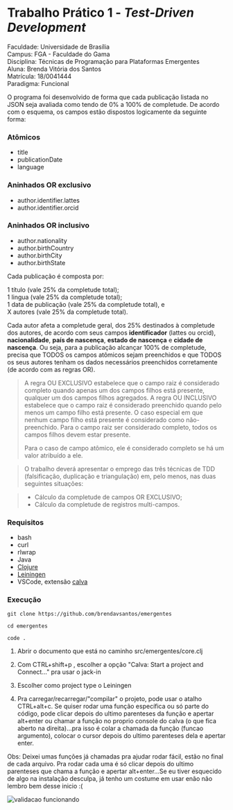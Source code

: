 # Trabalho Prático 1 - _Test-Driven Development_

Faculdade: Universidade de Brasília      
Campus: FGA - Faculdade do Gama      
Disciplina: Técnicas de Programação para Plataformas Emergentes    
Aluna: Brenda Vitória dos Santos     
Matrícula: 18/0041444    
Paradigma: Funcional       

O programa foi desenvolvido de forma que cada publicação listada no JSON seja avaliada como tendo de 0% a 100% de completude. De acordo com o esquema, os campos estão dispostos logicamente da seguinte forma:

### Atômicos
- title 
- publicationDate
- language

### Aninhados OR exclusivo
- author.identifier.lattes
- author.identifier.orcid

### Aninhados OR inclusivo
- author.nationality
- author.birthCountry
- author.birthCity
- author.birthState

Cada publicação é composta por:   

1 título (vale 25% da completude total);   
1 lingua (vale 25% da completude total);   
1 data de publicação (vale 25% da completude total), e    
X autores (vale 25% da completude total).   

Cada autor afeta a completude geral, dos 25% destinados à completude dos autores, de acordo com seus campos **identificador** (lattes ou orcid), **nacionalidade**, **país de nascença**, **estado de nascença** e **cidade de nascença**. Ou seja, para a publicação alcançar 100% de completude, precisa que TODOS os campos atômicos sejam preenchidos e que TODOS os seus autores tenham os dados necessários preenchidos corretamente (de acordo com as regras OR).

> A regra OU EXCLUSIVO estabelece que o campo raiz é considerado
> completo quando apenas um dos campos filhos está presente, qualquer um dos
> campos filhos agregados. A regra OU INCLUSIVO estabelece que o campo raiz é
> considerado preenchido quando pelo menos um campo filho está presente. O caso
> especial em que nenhum campo filho está presente é considerado como
> não-preenchido. Para o campo raiz ser considerado completo, todos os campos
> filhos devem estar presente. 
> 
> Para o caso de campo atômico, ele é considerado completo se há um valor
> atribuído a ele. 

> O trabalho deverá apresentar o emprego das três técnicas de TDD 
> (falsificação,
> duplicação e triangulação) em, pelo menos, nas duas seguintes 
> situações: 

> * Cálculo da completude de campos OR EXCLUSIVO; 
> * Cálculo da completude de registros multi-campos.

### Requisitos

- bash
- curl 
- rlwrap
- Java
- [Clojure](https://clojure.org/guides/install_clojure)
- [Leiningen](https://leiningen.org/)
- VSCode, extensão [calva](https://calva.io/connect/)

### Execução

```
git clone https://github.com/brendavsantos/emergentes

```

```
cd emergentes
```

```
code .
```

1. Abrir o documento que está no caminho src/emergentes/core.clj

2. Com CTRL+shift+p , escolher a opção "Calva: Start a project and Connect..." pra usar o jack-in

3. Escolher como project type o Leiningen

4. Pra carregar/recarregar/"compilar" o projeto, pode usar o atalho CTRL+alt+c. Se quiser rodar uma função específica ou só parte do código, pode clicar depois do ultimo parenteses da função e apertar alt+enter ou chamar a função no proprio console do calva (o que fica aberto na direita)...pra isso é colar a chamada da função (funcao argumento), colocar o cursor depois do ultimo parenteses dela e apertar enter.

Obs: Deixei umas funções já chamadas pra ajudar rodar fácil, estão no final de cada arquivo. Pra rodar cada uma é só clicar depois do ultimo parenteses que chama a função e apertar alt+enter...Se eu tiver esquecido de algo na instalação desculpa, já tenho um costume em usar enão não lembro bem desse inicio :( 

![validacao funcionando](https://media.discordapp.net/attachments/750707734910992535/1129188939606007818/validacao-funcionando.png?width=956&height=577)

